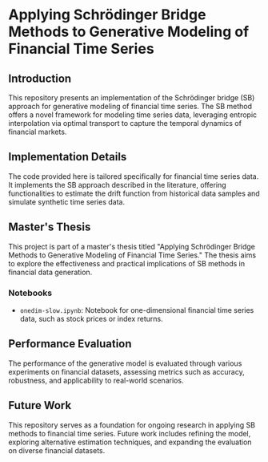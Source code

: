 # Applying Schrödinger Bridge Methods to Generative Modeling of Financial Time Series

## Introduction
This repository presents an implementation of the Schrödinger bridge (SB) approach for generative modeling of financial time series. The SB method offers a novel framework for modeling time series data, leveraging entropic interpolation via optimal transport to capture the temporal dynamics of financial markets. 

## Implementation Details
The code provided here is tailored specifically for financial time series data. It implements the SB approach described in the literature, offering functionalities to estimate the drift function from historical data samples and simulate synthetic time series data.

## Master's Thesis
This project is part of a master's thesis titled "Applying Schrödinger Bridge Methods to Generative Modeling of Financial Time Series." The thesis aims to explore the effectiveness and practical implications of SB methods in financial data generation.

### Notebooks
- `onedim-slow.ipynb`: Notebook for one-dimensional financial time series data, such as stock prices or index returns.


## Performance Evaluation
The performance of the generative model is evaluated through various experiments on financial datasets, assessing metrics such as accuracy, robustness, and applicability to real-world scenarios.

## Future Work
This repository serves as a foundation for ongoing research in applying SB methods to financial time series. Future work includes refining the model, exploring alternative estimation techniques, and expanding the evaluation on diverse financial datasets.




